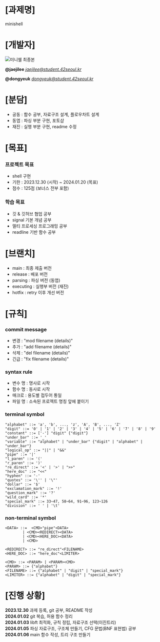 # [과제명]
minishell

# [개발자]
![미니쉘 최종본](https://github.com/yupab3/minishell/assets/100816515/0095e94a-f7ef-4eb4-a9e1-774f82f03968)
  
**@jaejilee** *<jaejilee@student.42seoul.kr>*
  
**@dongyeuk** *<dongyeuk@student.42seoul.kr>*

# [분담]
- 공동 : 함수 공부, 자료구조 설계, 플로우차트 설계
- 동엽 : 파싱 부분 구현, 포토샵
- 재진 : 실행 부분 구현, readme 수정

# [목표]
### 프로젝트 목표
- shell 구현
- 기한 : 2023.12.30 (시작) ~ 2024.01.20 (목표)
- 점수 : 125점 (보너스 전부 포함)

### 학습 목표
- 깃 & 깃허브 협업 공부
- signal 기본 개념 공부
- 멀티 프로세싱 프로그래밍 공부
- readline 기반 함수 공부

# [브랜치]
- main       : 최종 제출 버전
- release    : 배포 버전
- parsing    : 파싱 버전 (동엽)
- executing  : 실행부 버전 (재진)
- hotfix     : retry 이후 개선 버전

# [규칙]
### commit message
- 변경 : "mod filename (details)"
- 추가 : "add filename (details)"
- 삭제 : "del filename (details)"
- 긴급 : "fix filename (details)"

### syntax rule
- 변수 명	: 명사로 시작
- 함수 명	: 동사로 시작
- 매크로	: 용도별 접두어 통일
- 파일 명	: 소속된 프로젝트 명칭 앞에 붙이기

### terminal symbol
```
"alphabet" ::= 'a', 'b', ..., 'z', 'A', 'B', ..., 'Z'
"digit" ::= '0' | '1' | '2' | '3' | '4' | '5' | '6' | '7' | '8' | '9'
"constant" ::= ['-'] "digit" {"digit"}
"under_bar" ::= '_'
"variable" ::= "alphabet" | "under_bar" {"digit" | "alphabet" | "under_bar"}
"logical_op" ::= "||" | "&&"
"pipe" ::= '|'
"l_paren" ::= '('
"r_paren" ::= ')'
"re_direct" ::= '<' | '>' | ">>"
"here_doc" ::= "<<"
"hyphen" ::= '-'
"quotes" ::= '\'' | '\"'
"dollar" ::= '$'
"exclamation_mark" ::= '!'
"question_mark" ::= '?'
"wild_card" ::= '*'
"special_mark" ::= 33~47, 58~64, 91~96, 123~126
"division" ::= ' ' | '\t'
```

### non-terminal symbol
```
<DATA> ::=	<CMD>"pipe"<DATA>
		| <CMD><REDIRECT><DATA>
		| <CMD><HERE_DOC><DATA>
		| <CMD>
  
<REDIRECT> ::= "re_direct"<FILENAME>
<HERE_DOC> ::= "here_doc"<LIMITER>
  
<CMD> ::= <PARAM> | <PARAM><CMD>
<PARAM> ::= {"alphabet"}
<FILENAME> ::= {"alphabet" | "digit" | "special_mark"}
<LIMITER> ::= {"alphabet" | "digit" | "special_mark"}
```

# [진행 상황]
**2023.12.30**  과제 등록, git 공부, README 작성  
**2024.01.02**  git 복습, 허용 함수 정리  
**2024.01.03**	libft 최적화, 규칙 정립, 자료구조 선택(이진트리)  
**2024.01.05**	파싱 자료구조, 구조체 만들기, CFG 문법(BNF 표현법) 공부  
**2024.01.06**	main 함수 작성, 트리 구조 만들기  